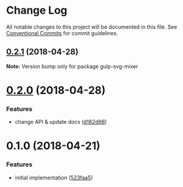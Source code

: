 # Change Log

All notable changes to this project will be documented in this file.
See [Conventional Commits](https://conventionalcommits.org) for commit guidelines.

<a name="0.2.1"></a>
## [0.2.1](https://github.com/kisenka/svg-mixer/packages/gulp-svg-mixer/compare/gulp-svg-mixer@0.2.0...gulp-svg-mixer@0.2.1) (2018-04-28)




**Note:** Version bump only for package gulp-svg-mixer

<a name="0.2.0"></a>
# [0.2.0](https://github.com/kisenka/svg-mixer/packages/gulp-svg-mixer/compare/gulp-svg-mixer@0.1.0...gulp-svg-mixer@0.2.0) (2018-04-28)


### Features

* change API & update docs ([d182d98](https://github.com/kisenka/svg-mixer/packages/gulp-svg-mixer/commit/d182d98))




<a name="0.1.0"></a>
# 0.1.0 (2018-04-21)


### Features

* initial implementation ([523faa5](https://github.com/kisenka/svg-mixer/packages/gulp-svg-mixer/commit/523faa5))
